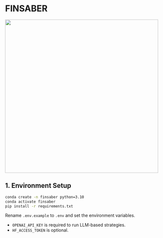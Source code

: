 # FINSABER

<img src="https://github.com/waylonli/FINSABER/blob/main/figs/framework.png" width="500">

## 1. Environment Setup

```bash
conda create -n finsaber python=3.10
conda activate finsaber
pip install -r requirements.txt
```

Rename `.env.example` to `.env` and set the environment variables. 
- `OPENAI_API_KEY` is required to run LLM-based strategies. 
- `HF_ACCESS_TOKEN` is optional.



